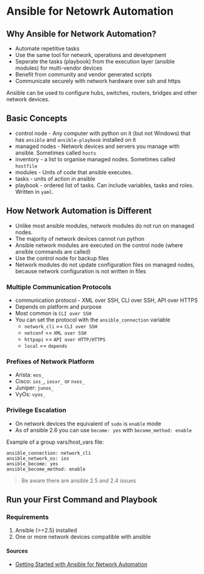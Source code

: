 # Ansible for Netowrk Automation

## Why Ansible for Network Automation?

* Automate repetitive tasks
* Use the same tool for network, operations and development
* Seperate the tasks (playbook) from the execution layer (ansible modules) for multi-vendor devices
* Benefit from community and vendor generated scripts
* Communicate securely with network hardware over ssh and https

Ansible can be used to configure hubs, switches, routers, bridges and other network devices.

## Basic Concepts

* control node - Any computer with python on it (but not Windows) that has `ansible` and `ansible-playbook` installed on it
* managed nodes - Network devices and servers you manage with ansible. Sometimes called `hosts`
* inventory - a list to organise managed nodes. Sometimes called `hostfile`
* modules - Units of code that ansible executes. 
* tasks - units of action in ansible
* playbook - ordered list of tasks. Can include variables, tasks and roles. Written in `yaml`.

## How Network Automation is Different

* Unlike most ansible modules, network modules do not run on managed nodes.
* The majority of network devices cannot run python
* Ansible network modules are executed on the control node (where ansible commands are called)
* Use the control node for backup files
* Network modules do not update configuration files on managed nodes, because network configuration is not written in files

### Multiple Communication Protocols

* communication protocol - XML over SSH, CLI over SSH, API over HTTPS
* Depends on platform and purpose
* Most common is `CLI over SSH`
* You can set the protocol with the `ansible_connection` variable
    * `network_cli` == `CLI over SSH`
    * `netconf` == `XML over SSH`
    * `httpapi` == `API over HTTP/HTTPS`
    * `local` == `depends`
    
### Prefixes of Network Platform

* Arista: `eos_`
* Cisco: `ios_`, `iosxr_` or `nxos_`
* Juniper: `junos_`
* VyOs: `vyos_`

### Privilege Escalation

* On network devices the equivalent of `sudo` is `enable` mode
* As of ansible 2.6 you can use `become: yes` with `become_method: enable`

Example of a group vars/host_vars file:

    ansible_connection: network_cli
    ansible_network_os: ios
    ansible_become: yes
    ansible_become_method: enable

> Be aware there are ansible 2.5 and 2.4 issues

## Run your First Command and Playbook

### Requirements

1. Ansible (>=2.5) installed
2. One or more network devices compatible with ansible



#### Sources

* [Getting Started with Ansible for Network Automation](https://docs.ansible.com/ansible/latest/network/getting_started/index.html#network-getting-started)
